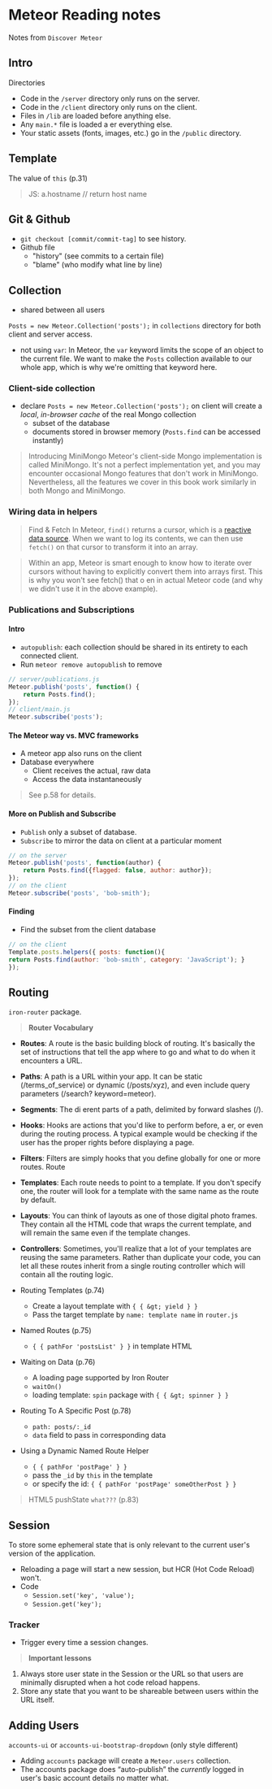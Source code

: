 
# Meteor Reading notes

Notes from `Discover Meteor`

<!-- toc -->

## Intro

Directories
- Code in the `/server` directory only runs on the server. 
- Code in the `/client` directory only runs on the client. 
- Files in `/lib` are loaded before anything else.
- Any `main.*` file is loaded a er everything else.
- Your static assets (fonts, images, etc.) go in the `/public` directory.

## Template
The value of `this` (p.31)
> JS: a.hostname // return host name

## Git & Github

- `git checkout [commit/commit-tag]` to see history.
- Github file 
	- "history" (see commits to a certain file)
	- "blame" (who modify what line by line)

## Collection
- shared between all users

`Posts = new Meteor.Collection('posts');` in `collections` directory for both client and server access.

- not using `var`: In Meteor, the `var` keyword limits the scope of an object to the current file. We want to make the `Posts` collection available to our whole app, which is why we're omitting that keyword here.

### Client-side collection
- declare `Posts = new Meteor.Collection('posts');` on client will create a *local*, *in-browser cache* of the real Mongo collection
	- subset of the database
	- documents stored in browser memory (`Posts.find` can be accessed instantly)

> Introducing MiniMongo
Meteor's client-side Mongo implementation is called MiniMongo. It's not a perfect implementation yet, and you may encounter occasional Mongo features that don't work in MiniMongo. Nevertheless, all the features we cover in this book work similarly in both Mongo and MiniMongo.

### Wiring data in helpers
> Find & Fetch
In Meteor, `find()` returns a cursor, which is a [reactive data source](http://docs.meteor.com/#/full/find). When we want to log its contents, we can then use `fetch()` on that cursor to transform it into an array.

> Within an app, Meteor is smart enough to know how to iterate over cursors without having to explicitly convert them into arrays first. This is why you won't see fetch() that o en in actual Meteor code (and why we didn't use it in the above example).

### Publications and Subscriptions

#### Intro
- `autopublish`: each collection should be shared in its entirety to each connected client.
- Run `meteor remove autopublish` to remove

```javascript
// server/publications.js
Meteor.publish('posts', function() { 
	return Posts.find();
});
// client/main.js
Meteor.subscribe('posts');
```


#### The Meteor way vs. MVC frameworks
- A meteor app also runs on the client
- Database everywhere
	- Client receives the actual, raw data
	- Access the data instantaneously
> See p.58 for details.

#### More on Publish and Subscribe
- `Publish` only a subset of database.
- `Subscribe` to mirror the data on client at a particular moment
```javascript
// on the server
Meteor.publish('posts', function(author) {
	return Posts.find({flagged: false, author: author});
});
// on the client
Meteor.subscribe('posts', 'bob-smith');
```

#### Finding
- Find the subset from the client database
```javascript
// on the client
Template.posts.helpers({ posts: function(){
return Posts.find(author: 'bob-smith', category: 'JavaScript'); }
});
```

## Routing
`iron-router` package.

> **Router Vocabulary**
- **Routes**: A route is the basic building block of routing. It's basically the set of instructions that tell the app where to go and what to do when it encounters a URL.
- **Paths**: A path is a URL within your app. It can be static (/terms_of_service) or dynamic (/posts/xyz), and even include query parameters (/search? keyword=meteor).
- **Segments**: The di erent parts of a path, delimited by forward slashes (/).
- **Hooks**: Hooks are actions that you'd like to perform before, a er, or even during the routing process. A typical example would be checking if the user has the proper rights before displaying a page.
- **Filters**: Filters are simply hooks that you define globally for one or more routes. Route
- **Templates**: Each route needs to point to a template. If you don't specify one,
the router will look for a template with the same name as the route by default.
- **Layouts**: You can think of layouts as one of those digital photo frames. They contain all the HTML code that wraps the current template, and will remain the same even if the template changes.
- **Controllers**: Sometimes, you'll realize that a lot of your templates are reusing the same parameters. Rather than duplicate your code, you can let all these routes inherit from a single routing controller which will contain all the routing logic.

- Routing Templates (p.74)
	- Create a layout template with `{ { &gt; yield } }` 
	- Pass the target template by `name: template name` in `router.js`
- Named Routes (p.75)
	- `{ { pathFor 'postsList' } }` in template HTML
- Waiting on Data (p.76)
	- A loading page supported by Iron Router
	- `waitOn()`
	- loading template:  `spin` package with `{ { &gt; spinner } }`
- Routing To A Specific Post (p.78)
	- `path: posts/:_id`
	- `data` field to pass in corresponding data
- Using a Dynamic Named Route Helper
	- `{ { pathFor 'postPage' } }`
	- pass the `_id` by `this` in the template
	- or specify the id: `{ { pathFor 'postPage' someOtherPost } }`

> HTML5 pushState `what???` (p.83)

## Session
To store some ephemeral state that is only relevant to the current user's version of the application. 

- Reloading a page will start a new session, but HCR (Hot Code Reload) won't.
- Code
	- `Session.set('key', 'value');`
	- `Session.get('key');`

### Tracker
- Trigger every time a session changes.

> **Important lessons**
1. Always store user state in the Session or the URL so that users are minimally disrupted when a hot code reload happens.
2. Store any state that you want to be shareable between users within the URL itself.

## Adding Users
`accounts-ui` or `accounts-ui-bootstrap-dropdown` (only style different)
- Adding `accounts` package will create a `Meteor.users` collection.
- The accounts package does “auto-publish” the *currently* logged in user's basic account details no matter what.